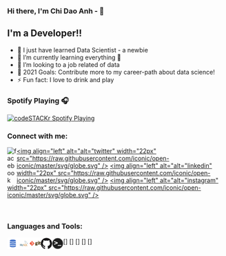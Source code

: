 ### Hi there, I'm Chi Dao Anh - 👋

## I'm a Developer!!

- 🔭 I just have learned Data Scientist - a newbie
- 🌱 I’m currently learning everything 🤣
- 👯 I’m looking to a job related of data 
- 🥅 2021 Goals: Contribute more to my career-path about data science!
- ⚡ Fun fact: I love to drink and play

### Spotify Playing 🎧

[<img src="https://now-playing-codestackr.vercel.app/api/spotify-playing" alt="codeSTACKr Spotify Playing" width="350" />](https://open.spotify.com/user/swyqyimdc12jajde4vpwd2x1b)

### Connect with me:

[<img align="left" alt="facebook" width="22px" src="https://images.app.goo.gl/3x5TenakJFyqmxYt6" />][facebook]
[<img align="left" alt="alt="twitter" width="22px" src="https://raw.githubusercontent.com/iconic/open-iconic/master/svg/globe.svg" />][twitter]
[<img align="left" alt="alt="linkedin" width="22px" src="https://raw.githubusercontent.com/iconic/open-iconic/master/svg/globe.svg" />][linkedin]
[<img align="left" alt="alt="instagram" width="22px" src="https://raw.githubusercontent.com/iconic/open-iconic/master/svg/globe.svg" />][instagram]

<br />

### Languages and Tools:

[<img align="left" alt="SQL" width="26px" src="https://raw.githubusercontent.com/github/explore/80688e429a7d4ef2fca1e82350fe8e3517d3494d/topics/sql/sql.png" />]
[<img align="left" alt="MySQL" width="26px" src="https://raw.githubusercontent.com/github/explore/80688e429a7d4ef2fca1e82350fe8e3517d3494d/topics/mysql/mysql.png" />]
[<img align="left" alt="Git" width="26px" src="https://raw.githubusercontent.com/github/explore/80688e429a7d4ef2fca1e82350fe8e3517d3494d/topics/git/git.png" />]
[<img align="left" alt="GitHub" width="26px" src="https://raw.githubusercontent.com/github/explore/78df643247d429f6cc873026c0622819ad797942/topics/github/github.png" />]
[<img align="left" alt="Terminal" width="26px" src="https://raw.githubusercontent.com/github/explore/80688e429a7d4ef2fca1e82350fe8e3517d3494d/topics/terminal/terminal.png" />]

<br />
<br />

</details>

[facebook]: https://www.facebook.com/cdanh224
[twitter]: https://twitter.com
[instagram]: https://www.instagram.com/chianh_09
[linkedin]: https://www.linkedin.com/in/anhcd94
